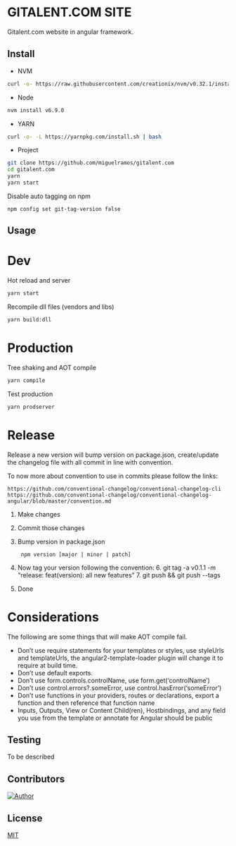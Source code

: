 GITALENT.COM SITE
====

Gitalent.com website in angular framework.

## Install

* NVM 
```bash
curl -o- https://raw.githubusercontent.com/creationix/nvm/v0.32.1/install.sh | bash
```

* Node 
```bash
nvm install v6.9.0
```

* YARN 
```bash
curl -o- -L https://yarnpkg.com/install.sh | bash
```

* Project 
```bash
git clone https://github.com/miguelramos/gitalent.com
cd gitalent.com
yarn
yarn start
```

Disable auto tagging on npm

	npm config set git-tag-version false

## Usage

# Dev
Hot reload and server

```bash
yarn start
```

Recompile dll files (vendors and libs)

```bash
yarn build:dll
```
# Production
Tree shaking and AOT compile

```bash
yarn compile
```

Test production

```bash
yarn prodserver
```

# Release

Release a new version will bump version on package.json, create/update the changelog file with all commit in line with convention.

To now more about convention to use in commits please follow the links:

	https://github.com/conventional-changelog/conventional-changelog-cli
	https://github.com/conventional-changelog/conventional-changelog-angular/blob/master/convention.md

1. Make changes
2. Commit those changes
4. Bump version in package.json

		npm version [major | minor | patch]
		
5. Now tag your version following the convention:
	6. git tag -a v0.1.1 -m "release: feat(version): all new features"
	7. git push && git push --tags
8. Done  	 

# Considerations

The following are some things that will make AOT compile fail.

- Don’t use require statements for your templates or styles, use styleUrls and templateUrls, the angular2-template-loader plugin will change it to require at build time.
- Don’t use default exports.
- Don’t use form.controls.controlName, use form.get(‘controlName’)
- Don’t use control.errors?.someError, use control.hasError(‘someError’)
- Don’t use functions in your providers, routes or declarations, export a function and then reference that function name
- Inputs, Outputs, View or Content Child(ren), Hostbindings, and any field you use from the template or annotate for Angular should be public

## Testing

To be described

## Contributors

[![Author](https://img.shields.io/badge/author-miguelramos-blue.svg)](https://twitter.com/miguelonspring)

## License

[MIT](https://raw.githubusercontent.com/miguelramos/gitalent.com/master/LICENSE)
